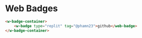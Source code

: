 # Web Badges
```html
<w-badge-container>
	<w-badge type="replit" tag="@phamn23">github</web-badge>
</w-badge-container>
```